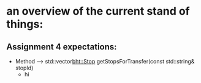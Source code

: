 # an overview of the current stand of things:

## Assignment 4 expectations:
- Method --> std::vector<bht::Stop> getStopsForTransfer(const std::string& stopId)
    - hi 
